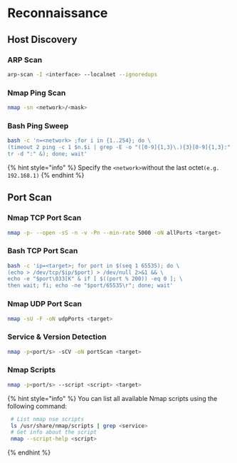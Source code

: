 # Reconnaissance

## Host Discovery

### ARP Scan

```bash
arp-scan -I <interface> --localnet --ignoredups
```

### Nmap Ping Scan

```bash
nmap -sn <network>/<mask>
```

### Bash Ping Sweep

```bash
bash -c 'n=<network> ;for i in {1..254}; do \
(timeout 2 ping -c 1 $n.$i | grep -E -o "([0-9]{1,3}\.){3}[0-9]{1,3}:" | \
tr -d ":" &); done; wait'
```

{% hint style="info" %}
Specify  the `<network>`without the last octet`(e.g. 192.168.1)`
{% endhint %}

## Port Scan

### Nmap TCP Port Scan

```bash
nmap -p- --open -sS -n -v -Pn --min-rate 5000 -oN allPorts <target>
```

### Bash TCP Port Scan

```bash
bash -c 'ip=<target>; for port in $(seq 1 65535); do \
(echo > /dev/tcp/$ip/$port) > /dev/null 2>&1 && \
echo -e "$port\033[K" & if [ $((port % 200)) -eq 0 ]; \
then wait; fi; echo -ne "$port/65535\r"; done; wait'
```

### Nmap UDP Port Scan

```bash
nmap -sU -F -oN udpPorts <target>
```

### Service & Version Detection

```bash
nmap -p<port/s> -sCV -oN portScan <target>
```

### Nmap Scripts

```bash
nmap -p<port/s> --script <script> <target>
```

{% hint style="info" %}
You can list all available Nmap scripts using the following command:

```bash
 # List nmap nse scripts
 ls /usr/share/nmap/scripts | grep <service>
 # Get info about the script
 nmap --script-help <script>
```
{% endhint %}

